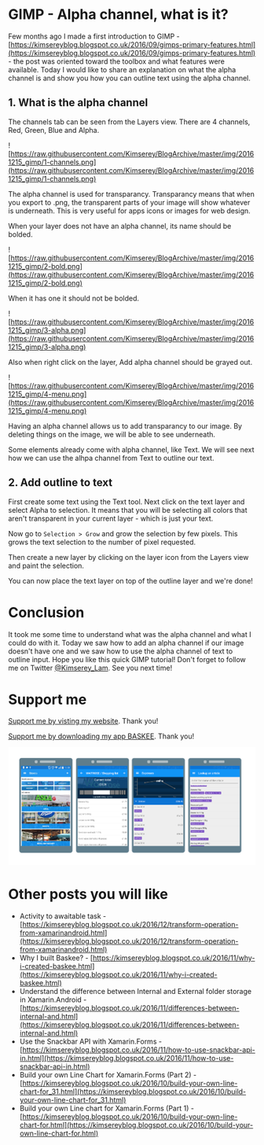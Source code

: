 # GIMP - Alpha channel, what is it?

Few months ago I made a first introduction to GIMP - [https://kimsereyblog.blogspot.co.uk/2016/09/gimps-primary-features.html](https://kimsereyblog.blogspot.co.uk/2016/09/gimps-primary-features.html) - the post was oriented toward the toolbox and what features were available.
Today I would like to share an explanation on what the alpha channel is and show you how you can outline text using the alpha channel.

## 1. What is the alpha channel

The channels tab can be seen from the Layers view.
There are 4 channels, Red, Green, Blue and Alpha.

![https://raw.githubusercontent.com/Kimserey/BlogArchive/master/img/20161215_gimp/1-channels.png](https://raw.githubusercontent.com/Kimserey/BlogArchive/master/img/20161215_gimp/1-channels.png)

The alpha channel is used for transparancy.
Transparancy means that when you export to .png, the transparent parts of your image will show whatever is underneath. This is very useful for apps icons or images for web design.

When your layer does not have an alpha channel, its name should be bolded. 

![https://raw.githubusercontent.com/Kimserey/BlogArchive/master/img/20161215_gimp/2-bold.png](https://raw.githubusercontent.com/Kimserey/BlogArchive/master/img/20161215_gimp/2-bold.png)

When it has one it should not be bolded. 

![https://raw.githubusercontent.com/Kimserey/BlogArchive/master/img/20161215_gimp/3-alpha.png](https://raw.githubusercontent.com/Kimserey/BlogArchive/master/img/20161215_gimp/3-alpha.png)

Also when right click on the layer, Add alpha channel should be grayed out.

![https://raw.githubusercontent.com/Kimserey/BlogArchive/master/img/20161215_gimp/4-menu.png](https://raw.githubusercontent.com/Kimserey/BlogArchive/master/img/20161215_gimp/4-menu.png)

Having an alpha channel allows us to add transparancy to our image.
By deleting things on the image, we will be able to see underneath.

Some elements already come with alpha channel, like Text. We will see next how we can use the alhpa channel from Text to outline our text.

## 2. Add outline to text

First create some text using the Text tool.
Next click on the text layer and select Alpha to selection.
It means that you will be selecting all colors that aren't transparent in your current layer - which is just your text.
 
Now go to `Selection > Grow` and grow the selection by few pixels.
This grows the text selection to the number of pixel requested.

Then create a new layer by clicking on the layer icon from the Layers view and paint the selection.

You can now place the text layer on top of the outline layer and we're done!


# Conclusion

It took me some time to understand what was the alpha channel and what I could do with it.
Today we saw how to add an alpha channel if our image doesn't have one and we saw how to use the alpha channel of text to outline input.
Hope you like this quick GIMP tutorial! Don't forget to follow me on Twitter [@Kimserey_Lam](https://twitter.com/Kimserey_Lam). See you next time!

# Support me
[Support me by visting my website](https://www.kimsereylam.com). Thank you!

[Support me by downloading my app BASKEE](https://www.kimsereylam.com/baskee). Thank you!

![baskee](https://raw.githubusercontent.com/Kimserey/kimserey.github.io/master/img/readme/baskee_screenshots.png)

# Other posts you will like

- Activity to awaitable task - [https://kimsereyblog.blogspot.co.uk/2016/12/transform-operation-from-xamarinandroid.html](https://kimsereyblog.blogspot.co.uk/2016/12/transform-operation-from-xamarinandroid.html)
- Why I built Baskee? - [https://kimsereyblog.blogspot.co.uk/2016/11/why-i-created-baskee.html](https://kimsereyblog.blogspot.co.uk/2016/11/why-i-created-baskee.html)
- Understand the difference between Internal and External folder storage in Xamarin.Android - [https://kimsereyblog.blogspot.co.uk/2016/11/differences-between-internal-and.html](https://kimsereyblog.blogspot.co.uk/2016/11/differences-between-internal-and.html)
- Use the Snackbar API with Xamarin.Forms - [https://kimsereyblog.blogspot.co.uk/2016/11/how-to-use-snackbar-api-in.html](https://kimsereyblog.blogspot.co.uk/2016/11/how-to-use-snackbar-api-in.html)
- Build your own Line Chart for Xamarin.Forms (Part 2) - [https://kimsereyblog.blogspot.co.uk/2016/10/build-your-own-line-chart-for_31.html](https://kimsereyblog.blogspot.co.uk/2016/10/build-your-own-line-chart-for_31.html)
- Build your own Line chart for Xamarin.Forms (Part 1) - [https://kimsereyblog.blogspot.co.uk/2016/10/build-your-own-line-chart-for.html](https://kimsereyblog.blogspot.co.uk/2016/10/build-your-own-line-chart-for.html)
